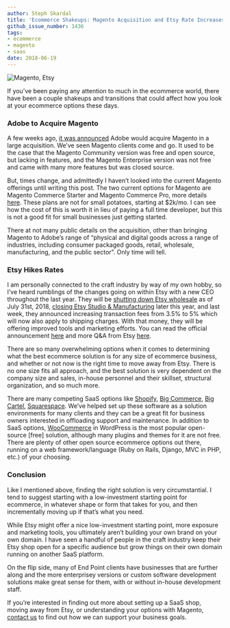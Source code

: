```yaml
---
author: Steph Skardal
title: 'Ecommerce Shakeups: Magento Acquisition and Etsy Rate Increases'
github_issue_number: 1436
tags:
- ecommerce
- magento
- saas
date: 2018-06-19
---
```


<img src="/blog/2018/06/ecommerce-shakeups/ecommerce-shakeups.jpg" alt="Magento, Etsy" />

If you’ve been paying any attention to much in the ecommerce world, there have been a couple shakeups and transitions that could affect how you look at your ecommerce options these days.

### Adobe to Acquire Magento

A few weeks ago, [it was announced](http://news.adobe.com/press-release/corporate/adobe-acquire-magento-commerce) Adobe would acquire Magento in a large acquisition. We’ve seen Magento clients come and go. It used to be the case that the Magento Community version was free and open source, but lacking in features, and the Magento Enterprise version was not free and came with many more features but was closed source.

But, times change, and admittedly I haven’t looked into the current Magento offerings until writing this post. The two current options for Magento are Magento Commerce Starter and Magento Commerce Pro, more details [here](https://magento.com/trial/plans-comparison). These plans are not for small potatoes, starting at $2k/mo. I can see how the cost of this is worth it in lieu of paying a full time developer, but this is not a good fit for small businesses just getting started.

There at not many public details on the acquisition, other than bringing Magento to Adobe’s range of “physical and digital goods across a range of industries, including consumer packaged goods, retail, wholesale, manufacturing, and the public sector”. Only time will tell.

### Etsy Hikes Rates

I am personally connected to the craft industry by way of my own hobby, so I’ve heard rumblings of the changes going on within Etsy with a new CEO throughout the last year. They will be [shutting down Etsy wholesale](https://craftindustryalliance.org/etsy-shuts-down-etsy-wholesale/) as of July 31st, 2018, [closing Etsy Studio & Manufacturing](https://craftindustryalliance.org/etsy-close-etsy-studio-etsy-manufacturing-focus-sales-growth-continues/) later this year, and last week, they announced increasing transaction fees from 3.5% to 5% which will now also apply to shipping charges. With that money, they will be offering improved tools and marketing efforts. You can read the official announcement [here](https://www.etsy.com/seller-news/2018-june-update) and more Q&A from Etsy [here](https://www.etsy.com/teams/7722/discussions/discuss/18737155/).

There are so many overwhelming options when it comes to determining what the best ecommerce solution is for any size of ecommerce business, and whether or not now is the right time to move away from Etsy. There is no one size fits all approach, and the best solution is very dependent on the company size and sales, in-house personnel and their skillset, structural organization, and so much more.

There are many competing SaaS options like [Shopify](https://www.shopify.com/), [Big Commerce](https://www.bigcommerce.com/), [Big Cartel](https://www.bigcartel.com/), [Squarespace](https://www.squarespace.com/). We’ve helped set up these software as a solution environments for many clients and they can be a great fit for business owners interested in offloading support and maintenance. In addition to SaaS options, [WooCommerce](https://woocommerce.com/) in WordPress is the most popular open-source [free] solution, although many plugins and themes for it are not free. There are plenty of other open source ecommerce options out there, running on a web framework/​language (Ruby on Rails, Django, MVC in PHP, etc.) of your choosing.

### Conclusion

Like I mentioned above, finding the right solution is very circumstantial. I tend to suggest starting with a low-investment starting point for ecommerce, in whatever shape or form that takes for you, and then incrementally moving up if that’s what you need.

While Etsy might offer a nice low-investment starting point, more exposure and marketing tools, you ultimately aren’t building your own brand on your own domain. I have seen a handful of people in the craft industry keep their Etsy shop open for a specific audience but grow things on their own domain running on another SaaS platform.

On the flip side, many of End Point clients have businesses that are further along and the more enterprisey versions or custom software development solutions make great sense for them, with or without in-house development staff.

If you’re interested in finding out more about setting up a SaaS shop, moving away from Etsy, or understanding your options with Magento, [contact us](/contact) to find out how we can support your business goals. 
